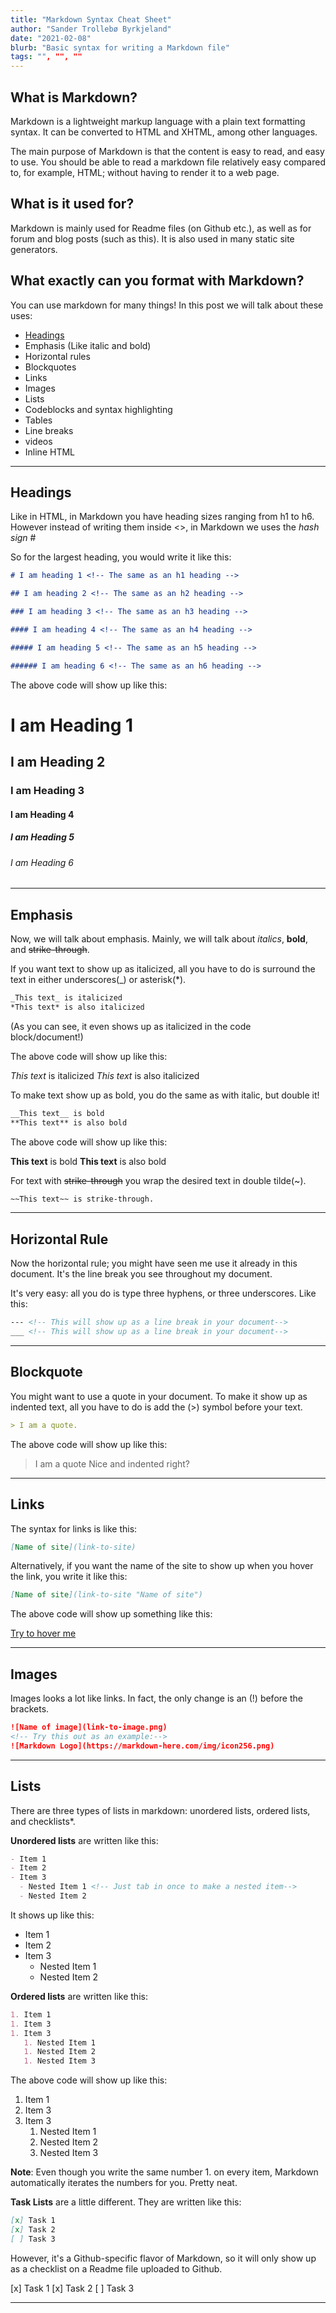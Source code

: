 ```yaml
---
title: "Markdown Syntax Cheat Sheet"
author: "Sander Trollebø Byrkjeland"
date: "2021-02-08"
blurb: "Basic syntax for writing a Markdown file"
tags: "", "", ""
---
```


## What is Markdown?

Markdown is a lightweight markup language with a plain text formatting syntax.
It can be converted to HTML and XHTML, among other languages.

The main purpose of Markdown is that the content is easy to read, and easy to use.
You should be able to read a markdown file relatively easy compared to, for example, HTML; without having to render it to a web page.

## What is it used for?

Markdown is mainly used for Readme files (on Github etc.), as well as for forum and blog posts (such as this). It is also used in many static site generators.

## What exactly can you format with Markdown?

You can use markdown for many things! In this post we will talk about these uses:

- [Headings](#Headings)
- Emphasis (Like italic and bold)
- Horizontal rules
- Blockquotes
- Links
- Images
- Lists
- Codeblocks and syntax highlighting
- Tables
- Line breaks
- videos
- Inline HTML



---

## Headings <a href="headings"></a>

Like in HTML, in Markdown you have heading sizes ranging from h1 to h6. However instead of writing them inside <>, in Markdown we uses the _hash sign_ #

So for the largest heading, you would write it like this:

```markdown
# I am heading 1 <!-- The same as an h1 heading -->

## I am heading 2 <!-- The same as an h2 heading -->

### I am heading 3 <!-- The same as an h3 heading -->

#### I am heading 4 <!-- The same as an h4 heading -->

##### I am heading 5 <!-- The same as an h5 heading -->

###### I am heading 6 <!-- The same as an h6 heading -->
```

The above code will show up like this:

# I am Heading 1

## I am Heading 2

### I am Heading 3

#### I am Heading 4

##### I am Heading 5

###### I am Heading 6

---

## Emphasis

Now, we will talk about emphasis. Mainly, we will talk about _italics_, **bold**, and ~~strike-through~~.

If you want text to show up as italicized, all you have to do is surround the text in either underscores(\_) or asterisk(\*).

```markdown
_This text_ is italicized
*This text* is also italicized
```

(As you can see, it even shows up as italicized in the code block/document!)

The above code will show up like this:

_This text_ is italicized
*This text* is also italicized


To make text show up as bold, you do the same as with italic, but double it!

```markdown
__This text__ is bold
**This text** is also bold
```
The above code will show up like this:

__This text__ is bold
**This text** is also bold

For text with ~~strike-through~~ you wrap the desired text in double tilde(~).

```markdown
~~This text~~ is strike-through.
```

---

## Horizontal Rule

Now the horizontal rule; you might have seen me use it already in this document. It's the line break you see throughout my document.

It's very easy: all you do is type three hyphens, or three underscores. Like this:

```markdown
--- <!-- This will show up as a line break in your document-->
___ <!-- This will show up as a line break in your document-->
```

---

## Blockquote

You might want to use a quote in your document. To make it show up as indented text, all you have to do is add the (>) symbol before your text.

```markdown
> I am a quote.
```
The above code will show up like this:
> I am a quote
> Nice and indented right?

---

## Links

The syntax for links is like this:

```markdown
[Name of site](link-to-site)
```
Alternatively, if you want the name of the site to show up when you hover the link, you write it like this:

```markdown
[Name of site](link-to-site "Name of site")
```
The above code will show up something like this:

[Try to hover me](https://www.markdownguide.org/ "Wanna learn more about Markdown?")

---

## Images

Images looks a lot like links. In fact, the only change is an (!) before the brackets.

```markdown
![Name of image](link-to-image.png)
<!-- Try this out as an example:-->
![Markdown Logo](https://markdown-here.com/img/icon256.png)
```

---

## Lists

There are three types of lists in markdown:
unordered lists, ordered lists, and checklists*.

**Unordered lists** are written like this:

```markdown
- Item 1
- Item 2
- Item 3
  - Nested Item 1 <!-- Just tab in once to make a nested item-->
  - Nested Item 2
```
It shows up like this:
- Item 1
- Item 2
- Item 3
  - Nested Item 1
  - Nested Item 2

**Ordered lists** are written like this:

```markdown
1. Item 1
1. Item 3
1. Item 3
   1. Nested Item 1
   1. Nested Item 2
   1. Nested Item 3
```

The above code will show up like this:
1. Item 1
1. Item 3
1. Item 3
   1. Nested Item 1
   1. Nested Item 2
   1. Nested Item 3

**Note**: Even though you write the same number 1. on every item, Markdown automatically iterates the numbers for you. Pretty neat.

**Task Lists** are a little different. They are written like this:

```markdown
[x] Task 1
[x] Task 2
[ ] Task 3
```
However, it's a Github-specific flavor of Markdown, so it will only show up as a checklist on a Readme file uploaded to Github.

[x] Task 1
[x] Task 2
[ ] Task 3

---

